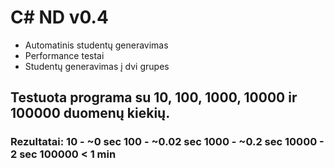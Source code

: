 # C# ND v0.4


* Automatinis studentų generavimas
* Performance testai
* Studentų generavimas į dvi grupes


## Testuota programa su 10, 100, 1000, 10000 ir 100000 duomenų kiekių.

### Rezultatai: 10 - ~0 sec 100 - ~0.02 sec 1000 - ~0.2 sec 10000 - 2 sec 100000 < 1 min
